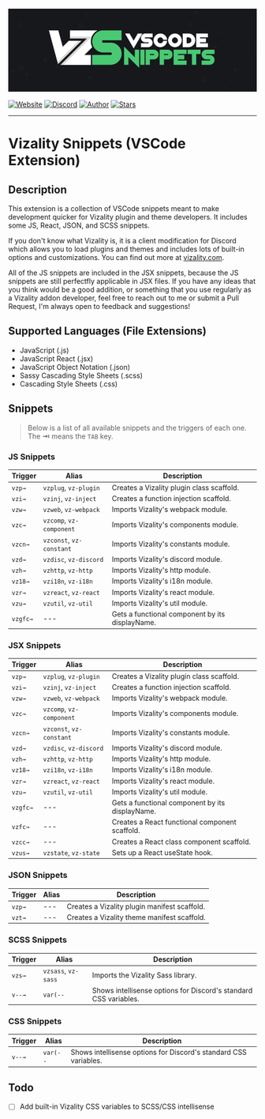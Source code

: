 [![Vizality VSCode Snippets Extension](assets/banner.png)](https://marketplace.visualstudio.com/items?itemName=vizality.vizality-snippets)

[![Website](https://img.shields.io/static/v1?label=Website&message=Vizality&labelColor=17181c&color=49c973&style=for-the-badge&logo=data%3Aimage%2Fpng%3Bbase64%2CiVBORw0KGgoAAAANSUhEUgAAABgAAAAOCAMAAAACJixMAAAAolBMVEUAAAD%2F%2F%2F%2F%2F%2F%2F%2F%2F%2F%2F%2F%2F%2F%2F%2FV1dXV1dXV1dX%2F%2F%2F%2F%2F%2F%2F%2F%2F%2F%2F%2Fc3Nz%2F%2F%2F%2F%2F%2F%2F%2F%2F%2F%2F%2F%2F%2F%2F%2FU1NT%2F%2F%2F%2F%2F%2F%2F%2F%2F%2F%2F%2F%2F%2F%2F%2FV1dXPz8%2F%2F%2F%2F%2F%2F%2F%2F%2FW1tby8vLV1dXU1NTz8%2FPq6urV1dX%2F%2F%2F%2F%2F%2F%2F%2F%2F%2F%2F%2F%2F%2F%2F%2FNzc3%2F%2F%2F%2FT09PT09PV1dX%2F%2F%2F%2F%2F%2F%2F%2F%2F%2F%2F%2Fd3d3%2F%2F%2F%2FR0dH%2F%2F%2F%2F09PTw8PD29vbq6ur39%2Ffr6%2BtFYxpsAAAAL3RSTlMA7fKRCcS5o%2BbIqEI8Armwqpp4UkUp%2FfXZ2NDNwLKwrKGdloZ6aWRPQTQsJR4RDtNzVY8AAACmSURBVBjTTc7XFsIgEEXRm0B608TYe%2B8Eo%2F%2F%2Faw7EJZwHZti8gCgMI1DMsRMlYiHEDUAh7GKgonEAsGzbj5SylcoZwYNmQfOeJMnxtB9K7apICAeo1owtavhv8i10O1r5lY7Ge86U99GV0p675AG8l%2BXgI7oZ3%2BBf%2FvO5cgZTqbwHv9H%2FzzjnGXQX42IcOlQKXeY0K%2BWmAbqmE3jGrYdzHTSuXUr4Bf0aHYAKMJzeAAAAAElFTkSuQmCC)](https://vizality.com)
[![Discord](https://img.shields.io/discord/689933814864150552?label=chat&&labelColor=17181c&color=49c973&style=for-the-badge&logo=discord&logoColor=fff)](https://invite.vizality.com)
[![Author](https://img.shields.io/static/v1?label=author&message=dperolio&labelColor=17181c&color=49c973&style=for-the-badge&logo=data%3Aimage/png%3Bbase64%2CiVBORw0KGgoAAAANSUhEUgAAABQAAAATCAYAAACQjC21AAAACXBIWXMAAAsTAAALEwEAmpwYAAAAIGNIUk0AAHpFAACAgwAA/FcAAIDoAAB5FgAA8QEAADtfAAAcheDStWoAAAD0SURBVHjarJQ9SoNBEEDfp00q8QoxQgoPYG1pkQPYWpgbWAvaWRm7NLlGUEEQFETwD8RCsLCMYK%2BQvDQRJNlvv93EB9vM7jx2Z4ZFJbJ21Qt1oH6ql2o7llO2sayeW86VWssRnlnNdaqwZTo70/lLzNImnb3pQEi4niFcSxEOM4TDFOFzhvBlJhJoymZGU7ZSx%2BY0QdbLmUPUTkTWLcsr1FiN6sA2sAEUwCvQB97KEqqEAKtAYyJ8B76ipwPXbqgH6p36HXjuj3qvHqnNqhoeqyPzOAkJa%2Bqt8/OkrvwV3rg4j7/Cff%2BPw0J9mHwIshgF8DEeAPZgZ0kPPubLAAAAAElFTkSuQmCC)](https://github.com/dperolio)
[![Stars](https://img.shields.io/github/stars/vizality/vscode-snippets?color=49c973&labelColor=17181c&style=for-the-badge&logo=data%3Aimage/png%3Bbase64%2CiVBORw0KGgoAAAANSUhEUgAAAB4AAAAdCAYAAAC9pNwMAAAACXBIWXMAAAsTAAALEwEAmpwYAAAAIGNIUk0AAHpFAACAgwAA/FcAAIDoAAB5FgAA8QEAADtfAAAcheDStWoAAAHISURBVHjavJS/a1NRGIafm7RaaGJ1KR0MQUVNBiOhtKLg6GKXItRJVwc3M%2BpW%2Bg/4Fwid3LRLBydBHARBiqSiqcY2UOgipopBQnxdzpXr5dyb5iQnHxw49/z4nvOe7543kIRjPAFywIrL5sARPAF0TT8P/Bw0QcZR7cNIf3VcirNG4ZT5/mOuvONb8YMINMzxyLfiLNAGpmPjPVPrji/F9y3Q8EA1n4oPgNmEuUNgxofitRQowAng8bCKTwFF4CxQBq4BN4%2BY8wXwCvgAfAb2gG828C3gDHDOgIpAIaGWLvELaAG7QBNoAF8DSV8MeJxxkAEWgfoYoU1gPqzxceANcNkztAEsAO3wr/5tBt55hH4C5o0B/fecusBVT/CPpqQ//o1IircJSW81utiWlItzkt5xAGwBl4ZUugNUbB6eZplFU5djjtAeUAXeu3h1CzjtCG4DJ128eq6PN/eLPHDeBVwd4prD3FUXcGkEz%2BiCC/jiCMAlH%2BAN4JmrYpuBhG0/wRCeSqpE1pUkrSes/S5p0pY/CVqwJNmUdD3loFckPbfsKw8CXo5sfC1pKQUYbzckvYzsvzMI%2BJ7x2LsDAOPttqS6pJpt/u8AK65O%2Bt9ReEMAAAAASUVORK5CYII%3D)](https://github.com/vizality/vs-snippets/stargazers)

----

# Vizality Snippets (VSCode Extension)

## Description

This extension is a collection of VSCode snippets meant to make development quicker for Vizality plugin and theme developers. It includes some JS, React, JSON, and SCSS snippets.

If you don't know what Vizality is, it is a client modification for Discord which allows you to load plugins and themes and includes lots of built-in options and customizations. You can find out more at [vizality.com](https://vizality.com).

All of the JS snippets are included in the JSX snippets, because the JS snippets are still perfectfly applicable in JSX files. If you have any ideas that you think would be a good addition, or something that you use regularly as a Vizality addon developer, feel free to reach out to me or submit a Pull Request, I'm always open to feedback and suggestions!

## Supported Languages (File Extensions)

- JavaScript (.js)
- JavaScript React (.jsx)
- JavaScript Object Notation (.json)
- Sassy Cascading Style Sheets (.scss)
- Cascading Style Sheets (.css)

## Snippets

> Below is a list of all available snippets and the triggers of each one.
> The **⇥** means the `TAB` key.

### JS Snippets

|  Trigger | Alias                    | Description                                     |
| -------- | -------------------------|------------------------------------------------ |
| `vzp→`   | `vzplug`, `vz-plugin`    | Creates a Vizality plugin class scaffold.       |
| `vzi→`   | `vzinj`, `vz-inject`     | Creates a function injection scaffold.          |
| `vzw→`   | `vzweb`, `vz-webpack`    | Imports Vizality's webpack module.              |
| `vzc→`   | `vzcomp`, `vz-component` | Imports Vizality's components module.           |
| `vzcn→`  | `vzconst`, `vz-constant` | Imports Vizality's constants module.            |
| `vzd→`   | `vzdisc`, `vz-discord`   | Imports Vizality's discord module.              |
| `vzh→`   | `vzhttp`, `vz-http`      | Imports Vizality's http module.                 |
| `vz18→`  | `vzi18n`, `vz-i18n`      | Imports Vizality's i18n module.                 |
| `vzr→`   | `vzreact`, `vz-react`    | Imports Vizality's react module.                |
| `vzu→`   | `vzutil`, `vz-util`      | Imports Vizality's util module.                 |
| `vzgfc→` | ---                      | Gets a functional component by its displayName. |

### JSX Snippets

|  Trigger | Alias                    | Description                                     |
| -------- | -------------------------|------------------------------------------------ |
| `vzp→`   | `vzplug`, `vz-plugin`    | Creates a Vizality plugin class scaffold.       |
| `vzi→`   | `vzinj`, `vz-inject`     | Creates a function injection scaffold.          |
| `vzw→`   | `vzweb`, `vz-webpack`    | Imports Vizality's webpack module.              |
| `vzc→`   | `vzcomp`, `vz-component` | Imports Vizality's components module.           |
| `vzcn→`  | `vzconst`, `vz-constant` | Imports Vizality's constants module.            |
| `vzd→`   | `vzdisc`, `vz-discord`   | Imports Vizality's discord module.              |
| `vzh→`   | `vzhttp`, `vz-http`      | Imports Vizality's http module.                 |
| `vz18→`  | `vzi18n`, `vz-i18n`      | Imports Vizality's i18n module.                 |
| `vzr→`   | `vzreact`, `vz-react`    | Imports Vizality's react module.                |
| `vzu→`   | `vzutil`, `vz-util`      | Imports Vizality's util module.                 |
| `vzgfc→` | ---                      | Gets a functional component by its displayName. |
| `vzfc→`  | ---                      | Creates a React functional component scaffold.  |
| `vzcc→`  | ---                      | Creates a React class component scaffold.       |
| `vzus→`  | `vzstate`, `vz-state`    | Sets up a React useState hook.                  |

### JSON Snippets

|  Trigger | Alias | Description                                  |
| -------- | ------|--------------------------------------------- |
| `vzp→`   | ---   | Creates a Vizality plugin manifest scaffold. |
| `vzt→`   | ---   | Creates a Vizality theme manifest scaffold.  |

### SCSS Snippets

|  Trigger | Alias               | Description                                                      |
| -------- | --------------------|----------------------------------------------------------------- |
| `vzs→`   | `vzsass`, `vz-sass` | Imports the Vizality Sass library.                               |
| `v--→`   | `var(--`            | Shows intellisense options for Discord's standard CSS variables. |

### CSS Snippets

|  Trigger | Alias    | Description                                                      |
| -------- | ---------|----------------------------------------------------------------- |
| `v--→`   | `var(--` | Shows intellisense options for Discord's standard CSS variables. |

## Todo

- [ ] Add built-in Vizality CSS variables to SCSS/CSS intellisense
